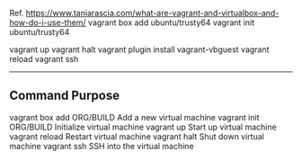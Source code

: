 Ref. https://www.taniarascia.com/what-are-vagrant-and-virtualbox-and-how-do-i-use-them/
vagrant box add ubuntu/trusty64
vagrant init ubuntu/trusty64

vagrant up
vagrant halt
vagrant plugin install vagrant-vbguest
vagrant reload
vagrant ssh


------------------------------------------------------------
Command				Purpose
------------------------------------------------------------
vagrant box add ORG/BUILD	Add a new virtual machine
vagrant init ORG/BUILD		Initialize virtual machine
vagrant up			Start up virtual machine
vagrant reload			Restart virtual machine
vagrant halt			Shut down virtual machine
vagrant ssh			SSH into the virtual machine


